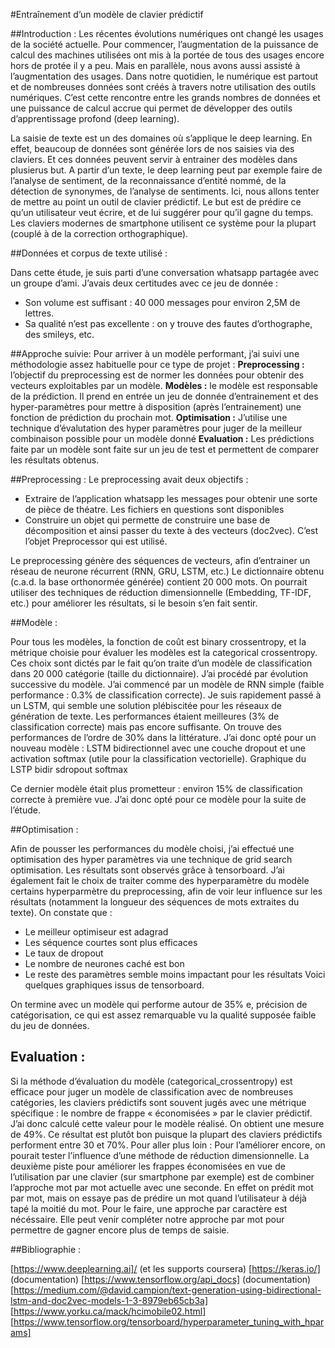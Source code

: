 #Entraînement d’un modèle de clavier prédictif

##Introduction :
Les récentes évolutions numériques ont changé les usages de la société actuelle. Pour commencer, l’augmentation de la puissance de calcul des machines utilisées ont mis à la portée de tous des usages encore hors de protée il y a peu.
Mais en parallèle, nous avons aussi assisté à l’augmentation des usages. Dans notre quotidien, le numérique est partout et de nombreuses données sont créés à travers notre utilisation des outils numériques.
C’est cette rencontre entre les grands nombres de données et une puissance de calcul accrue qui permet de développer des outils d’apprentissage profond (deep learning).

La saisie de texte est un des domaines où s’applique le deep learning. En effet, beaucoup de données sont générée lors de nos saisies via des claviers. Et ces données peuvent servir à entrainer des modèles dans plusierus but. A partir d’un texte, le deep learning peut par exemple faire de l’analyse de sentiment, de la reconnaissance d’entité nommé, de la détection de synonymes, de l’analyse de sentiments.
Ici, nous allons tenter de mettre au point un outil de clavier prédictif. Le but est de prédire ce qu’un utilisateur veut écrire, et de lui suggérer pour qu’il gagne du temps. Les claviers modernes de smartphone utilisent ce système pour la plupart (couplé à de la correction orthographique).

##Données et corpus de texte utilisé :

Dans cette étude, je suis parti d’une conversation whatsapp partagée avec un groupe d’ami. J’avais deux certitudes avec ce jeu de donnée :
-	Son volume est suffisant : 40 000 messages pour environ 2,5M de lettres.
-	Sa qualité n’est pas excellente : on y trouve des fautes d’orthographe, des smileys, etc.

##Approche suivie:
Pour arriver à un modèle performant, j’ai suivi une méthodologie assez habituelle pour ce type de projet :
**Preprocessing :** l’objectif du preprocessing est de normer les données pour obtenir des vecteurs exploitables par un modèle.
**Modèles :** le modèle est responsable de la prédiction. Il prend en entrée un jeu de donnée d’entrainement et des hyper-paramètres pour mettre à disposition (après l’entrainement) une fonction de prédiction du prochain mot.
**Optimisation :** J’utilise une technique d’évalutation des hyper paramètres pour juger de la meilleur combinaison possible pour un modèle donné
**Evaluation :** Les prédictions faite par un modèle sont faite sur un jeu de test et permettent de comparer les résultats obtenus.

##Preprocessing :
Le preprocessing avait deux objectifs :
-	Extraire de l’application whatsapp les messages pour obtenir une sorte de pièce de théatre. Les fichiers en questions sont disponibles
-	Construire un objet qui permette de construire une base de décomposition et ainsi passer du texte à des vecteurs (doc2vec). C’est l’objet Preprocessor qui est utilisé.

Le preprocessing génère des séquences de vecteurs, afin d’entrainer un réseau de neurone récurrent (RNN, GRU, LSTM, etc.)
Le dictionnaire obtenu (c.a.d. la base orthonormée générée) contient 20 000 mots. On pourrait utiliser des techniques de réduction dimensionnelle (Embedding, TF-IDF, etc.) pour améliorer les résultats, si le besoin s’en fait sentir.

##Modèle :

Pour tous les modèles, la fonction de coût est binary crossentropy, et la métrique choisie pour évaluer les modèles est la categorical crossentropy. Ces choix sont dictés par le fait qu’on traite d’un modèle de classification dans 20 000 catégorie (taille du dictionnaire).
J’ai procédé par évolution successive du modèle. J’ai commencé par un modèle de RNN simple (faible performance : 0.3% de classification correcte). Je suis rapidement passé à un LSTM, qui semble une solution plébiscitée pour les réseaux de génération de texte. Les performances étaient meilleures (3% de classification correcte) mais pas encore suffisante. On trouve des performances de l’ordre de 30% dans la littérature. J’ai donc opté pour un nouveau modèle : LSTM bidirectionnel avec une couche dropout et une activation softmax (utile pour la classification vectorielle).
Graphique du LSTP bidir sdropout softmax

Ce dernier modèle était plus prometteur : environ 15% de classification correcte à première vue. J’ai donc opté pour ce modèle pour la suite de l’étude.

##Optimisation :

Afin de pousser les performances du modèle choisi, j’ai effectué une optimisation des hyper paramètres via une technique de grid search optimisation. Les résultats sont observés grâce à tensorboard. J’ai également fait le choix de traiter comme des hyperparamètre du modèle certains hyperparmètre du preprocessing, afin de voir leur influence sur les résultats (notamment la longueur des séquences de mots extraites du texte). On constate que :
-	Le meilleur optimiseur est adagrad
-	Les séquence courtes sont plus efficaces
-	Le taux de dropout
-	Le nombre de neurones caché est bon
-	Le reste des paramètres semble moins impactant pour les résultats
Voici quelques graphiques issus de tensorboard.



On termine avec un modèle qui performe autour de 35% e, précision de catégorisation, ce qui est assez remarquable vu la qualité supposée faible du jeu de données.

## Evaluation :

Si la méthode d’évaluation du modèle (categorical_crossentropy) est efficace pour juger un modèle de classification avec de nombreuses catégories, les claviers prédictifs sont souvent jugés avec une métrique spécifique : le nombre de frappe « économisées » par le clavier prédictif. J’ai donc calculé cette valeur pour le modèle réalisé. On obtient une mesure de 49%. Ce résultat est plutôt bon puisque la plupart des claviers prédictifs performent entre 30 et 70%.
Pour aller plus loin :
Pour l’améliorer encore, on pourait tester l’influence d’une méthode de réduction dimensionnelle.
La deuxième piste pour améliorer les frappes économisées en vue de l’utilisation par une clavier (sur smartphone par exemple)  est de combiner l’approche mot par mot actuelle avec une seconde. En effet on prédit mot par mot, mais on essaye pas de prédire un mot quand l’utilisateur à déjà tapé la moitié du mot. Pour le faire, une approche par caractère est nécéssaire. Elle peut venir compléter notre approche par mot pour permettre de gagner encore plus de temps de saisie.

##Bibliographie :

[https://www.deeplearning.ai]/ (et les supports coursera)
[https://keras.io/] (documentation)
[https://www.tensorflow.org/api_docs] (documentation)
[https://medium.com/@david.campion/text-generation-using-bidirectional-lstm-and-doc2vec-models-1-3-8979eb65cb3a]
[https://www.yorku.ca/mack/hcimobile02.html]
[https://www.tensorflow.org/tensorboard/hyperparameter_tuning_with_hparams]

